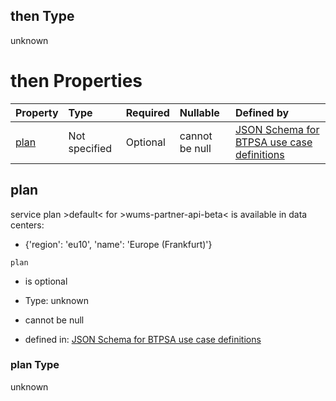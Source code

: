 ## then Type

unknown

# then Properties

| Property      | Type          | Required | Nullable       | Defined by                                                                                                                                                                                                                                        |
| :------------ | :------------ | :------- | :------------- | :------------------------------------------------------------------------------------------------------------------------------------------------------------------------------------------------------------------------------------------------ |
| [plan](#plan) | Not specified | Optional | cannot be null | [JSON Schema for BTPSA use case definitions](btpsa-usecase-properties-services-items-allof-1-then-allof-120-then-allof-0-then-properties-plan.md "undefined#/properties/services/items/allOf/1/then/allOf/120/then/allOf/0/then/properties/plan") |

## plan

service plan >default< for >wums-partner-api-beta< is available in data centers:

*   {'region': 'eu10', 'name': 'Europe (Frankfurt)'}

`plan`

*   is optional

*   Type: unknown

*   cannot be null

*   defined in: [JSON Schema for BTPSA use case definitions](btpsa-usecase-properties-services-items-allof-1-then-allof-120-then-allof-0-then-properties-plan.md "undefined#/properties/services/items/allOf/1/then/allOf/120/then/allOf/0/then/properties/plan")

### plan Type

unknown
